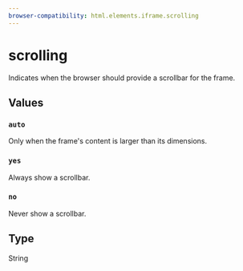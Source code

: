 ```yaml
---
browser-compatibility: html.elements.iframe.scrolling
---
```


# scrolling

Indicates when the browser should provide a scrollbar for the frame.

## Values

### `auto`

Only when the frame\'s content is larger than its dimensions.

### `yes`

Always show a scrollbar.

### `no`

Never show a scrollbar.

## Type

String
